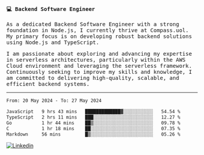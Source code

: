 
<samp>
  
#### 💻 Backend Software Engineer

As a dedicated Backend Software Engineer with a strong foundation in Node.js, I currently thrive at Compass.uol. My primary focus is on developing robust backend solutions using Node.js and TypeScript.

I am passionate about exploring and advancing my expertise in serverless architectures, particularly within the AWS Cloud environment and leveraging the serverless framework. Continuously seeking to improve my skills and knowledge, I am committed to delivering high-quality, scalable, and efficient backend systems.

---

<!--START_SECTION:waka-->

```txt
From: 20 May 2024 - To: 27 May 2024

JavaScript   9 hrs 43 mins   █████████████▓░░░░░░░░░░░   54.54 %
TypeScript   2 hrs 11 mins   ███░░░░░░░░░░░░░░░░░░░░░░   12.27 %
Go           1 hr 44 mins    ██▒░░░░░░░░░░░░░░░░░░░░░░   09.78 %
C            1 hr 18 mins    ██░░░░░░░░░░░░░░░░░░░░░░░   07.35 %
Markdown     56 mins         █▒░░░░░░░░░░░░░░░░░░░░░░░   05.26 %
```

<!--END_SECTION:waka-->
  
</samp>

[![Linkedin](https://img.shields.io/badge/-Mateus%20Garcia-c080ff?style=flat-square&logo=Linkedin&logoColor=white&link=https://www.linkedin.com/in/mpgxc)](https://www.linkedin.com/in/mateusogarcia) 
